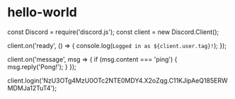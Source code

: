 # hello-world
const Discord = require('discord.js');
const client = new Discord.Client();

client.on('ready', () => {
  console.log(`Logged in as ${client.user.tag}!`);
});

client.on('message', msg => {
  if (msg.content === 'ping') {
    msg.reply('Pong!');
  }
});

client.login('NzU3OTg4MzU0OTc2NTE0MDY4.X2oZqg.C11KJipAeQ185ERWMDMJa12TuT4');
